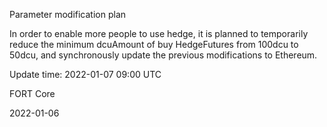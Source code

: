 Parameter modification plan

In order to enable more people to use hedge, it is planned to temporarily reduce the minimum dcuAmount of buy HedgeFutures from 100dcu to 50dcu, and synchronously update the previous modifications to Ethereum.

Update time: 2022-01-07 09:00 UTC

FORT Core

2022-01-06
